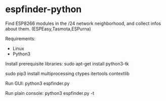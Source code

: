 # espfinder-python
Find ESP8266 modules in the /24 network neighborhood, and collect infos about them. (ESPEasy,Tasmota,ESPurna)

Requirements:
- Linux
- Python3

Install prerequisite libraries:
  sudo apt-get install python3-tk
  
  sudo pip3 install multiprocessing ctypes itertools contextlib

Run GUI:
  python3 espfinder.py

Run plain console:
  python3 espfinder.py -t
